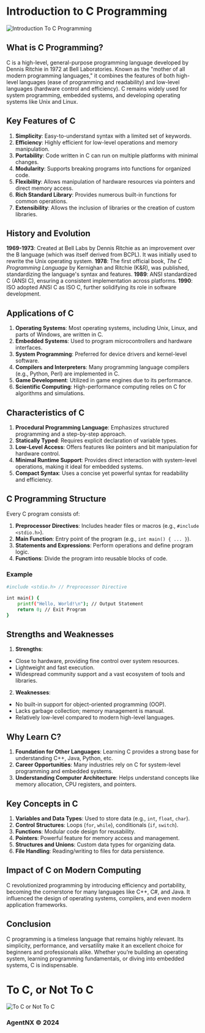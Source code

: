 # Introduction to C Programming

![Introduction To C Programming](https://github.com/user-attachments/assets/1a3bf659-0a58-483e-a1a3-b54e9865bd94)

## What is C Programming?

C is a high-level, general-purpose programming language developed by Dennis Ritchie in 1972 at Bell Laboratories. Known as the "mother of all modern programming languages," it combines the features of both high-level languages (ease of programming and readability) and low-level languages (hardware control and efficiency). C remains widely used for system programming, embedded systems, and developing operating systems like Unix and Linux.

## Key Features of C

1. **Simplicity**: Easy-to-understand syntax with a limited set of keywords.
2. **Efficiency**: Highly efficient for low-level operations and memory manipulation.
3. **Portability**: Code written in C can run on multiple platforms with minimal changes.
4. **Modularity**: Supports breaking programs into functions for organized code.
5. **Flexibility**: Allows manipulation of hardware resources via pointers and direct memory access.
6. **Rich Standard Library**: Provides numerous built-in functions for common operations.
7. **Extensibility**: Allows the inclusion of libraries or the creation of custom libraries.

## History and Evolution

**1969-1973**: Created at Bell Labs by Dennis Ritchie as an improvement over the B language (which was itself derived from BCPL). It was initially used to rewrite the Unix operating system.
**1978**: The first official book, _The C Programming Language_ by Kernighan and Ritchie (K&R), was published, standardizing the language's syntax and features.
**1989**: ANSI standardized C (ANSI C), ensuring a consistent implementation across platforms.
**1990**: ISO adopted ANSI C as ISO C, further solidifying its role in software development.

## Applications of C

1. **Operating Systems**: Most operating systems, including Unix, Linux, and parts of Windows, are written in C.
2. **Embedded Systems**: Used to program microcontrollers and hardware interfaces.
3. **System Programming**: Preferred for device drivers and kernel-level software.
4. **Compilers and Interpreters**: Many programming language compilers (e.g., Python, Perl) are implemented in C.
5. **Game Development**: Utilized in game engines due to its performance.
6. **Scientific Computing**: High-performance computing relies on C for algorithms and simulations.

## Characteristics of C

1. **Procedural Programming Language**: Emphasizes structured programming and a step-by-step approach.
2. **Statically Typed**: Requires explicit declaration of variable types.
3. **Low-Level Access**: Offers features like pointers and bit manipulation for hardware control.
4. **Minimal Runtime Support**: Provides direct interaction with system-level operations, making it ideal for embedded systems.
5. **Compact Syntax**: Uses a concise yet powerful syntax for readability and efficiency.

## C Programming Structure

Every C program consists of:

1. **Preprocessor Directives**: Includes header files or macros (e.g., `#include <stdio.h>`).
2. **Main Function**: Entry point of the program (e.g., `int main() { ... }`).
3. **Statements and Expressions**: Perform operations and define program logic.
4. **Functions**: Divide the program into reusable blocks of code.

### Example 
```bash
#include <stdio.h> // Preprocessor Directive

int main() {
    printf("Hello, World!\n"); // Output Statement
    return 0; // Exit Program
}
```

## Strengths and Weaknesses

1. **Strengths**:
  - Close to hardware, providing fine control over system resources.
  - Lightweight and fast execution.
  - Widespread community support and a vast ecosystem of tools and libraries.
2. **Weaknesses**:
  - No built-in support for object-oriented programming (OOP).
  - Lacks garbage collection; memory management is manual.
  - Relatively low-level compared to modern high-level languages.

## Why Learn C?

1. **Foundation for Other Languages**: Learning C provides a strong base for understanding C++, Java, Python, etc.
2. **Career Opportunities**: Many industries rely on C for system-level programming and embedded systems.
3. **Understanding Computer Architecture**: Helps understand concepts like memory allocation, CPU registers, and pointers.

## Key Concepts in C

1. **Variables and Data Types**: Used to store data (e.g., `int`, `float`, `char`).
2. **Control Structures**: Loops (`for`, `while`), conditionals (`if`, `switch`).
3. **Functions**: Modular code design for reusability.
4. **Pointers**: Powerful feature for memory access and management.
5. **Structures and Unions**: Custom data types for organizing data.
6. **File Handling**: Reading/writing to files for data persistence.

## Impact of C on Modern Computing

C revolutionized programming by introducing efficiency and portability, becoming the cornerstone for many languages like C++, C#, and Java. It influenced the design of operating systems, compilers, and even modern application frameworks.

## Conclusion

C programming is a timeless language that remains highly relevant. Its simplicity, performance, and versatility make it an excellent choice for beginners and professionals alike. Whether you’re building an operating system, learning programming fundamentals, or diving into embedded systems, C is indispensable.

# To C, or Not To C
![To C or Not To C](https://github.com/user-attachments/assets/688f2812-fc8e-4c8f-b2cc-700e0a8731cf)

### AgentNX © 2024
